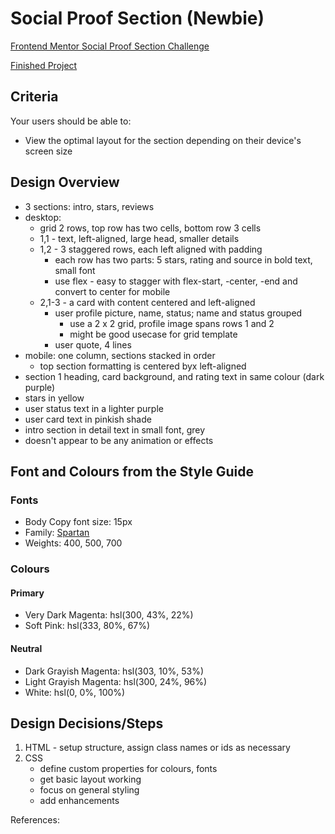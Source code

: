 # Social Proof Section (Newbie)

[Frontend Mentor Social Proof Section Challenge](https://www.frontendmentor.io/challenges/social-proof-section-6e0qTv_bA)

[Finished Project](https://janegca.github.io/fem-challenges/03-social-proof/index.html)

## Criteria

Your users should be able to:

- View the optimal layout for the section depending on their device's screen
  size

## Design Overview

- 3 sections: intro, stars, reviews
- desktop:
  - grid 2 rows, top row has two cells, bottom row 3 cells
  - 1,1 - text, left-aligned, large head, smaller details
  - 1,2 - 3 staggered rows, each left aligned with padding
    - each row has two parts: 5 stars, rating and source in bold text, small
      font
    - use flex - easy to stagger with flex-start, -center, -end and convert to
      center for mobile
  - 2,1-3 - a card with content centered and left-aligned
    - user profile picture, name, status; name and status grouped
      - use a 2 x 2 grid, profile image spans rows 1 and 2
      - might be good usecase for grid template
    - user quote, 4 lines
- mobile: one column, sections stacked in order
  - top section formatting is centered byx left-aligned
- section 1 heading, card background, and rating text in same colour (dark
  purple)
- stars in yellow
- user status text in a lighter purple
- user card text in pinkish shade
- intro section in detail text in small font, grey
- doesn't appear to be any animation or effects

## Font and Colours from the Style Guide

### Fonts

- Body Copy font size: 15px
- Family: [Spartan](https://fonts.google.com/specimen/Spartan)
- Weights: 400, 500, 700

### Colours

#### Primary

- Very Dark Magenta: hsl(300, 43%, 22%)
- Soft Pink: hsl(333, 80%, 67%)

#### Neutral

- Dark Grayish Magenta: hsl(303, 10%, 53%)
- Light Grayish Magenta: hsl(300, 24%, 96%)
- White: hsl(0, 0%, 100%)

## Design Decisions/Steps

1. HTML - setup structure, assign class names or ids as necessary
1. CSS
   - define custom properties for colours, fonts
   - get basic layout working
   - focus on general styling
   - add enhancements

References:
